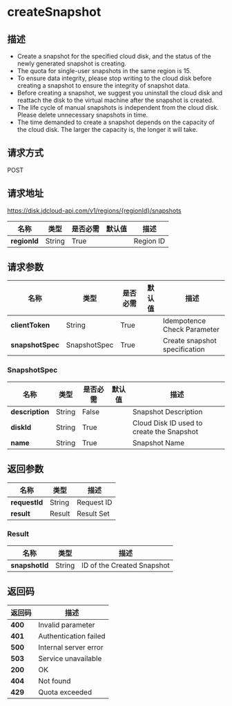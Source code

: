 # createSnapshot


## 描述
-   Create a snapshot for the specified cloud disk, and the status of the newly generated snapshot is creating.
-   The quota for single-user snapshots in the same region is 15.
-   To ensure data integrity, please stop writing to the cloud disk before creating a snapshot to ensure the integrity of snapshot data.
-   Before creating a snapshot, we suggest you uninstall the cloud disk and reattach the disk to the virtual machine after the snapshot is created.
-   The life cycle of manual snapshots is independent from the cloud disk. Please delete unnecessary snapshots in time.
-   The time demanded to create a snapshot depends on the capacity of the cloud disk. The larger the capacity is, the longer it will take.


## 请求方式
POST

## 请求地址
https://disk.jdcloud-api.com/v1/regions/{regionId}/snapshots

|名称|类型|是否必需|默认值|描述|
|---|---|---|---|---|
|**regionId**|String|True| |Region ID|

## 请求参数
|名称|类型|是否必需|默认值|描述|
|---|---|---|---|---|
|**clientToken**|String|True| |Idempotence Check Parameter|
|**snapshotSpec**|SnapshotSpec|True| |Create snapshot specification|

### SnapshotSpec
|名称|类型|是否必需|默认值|描述|
|---|---|---|---|---|
|**description**|String|False| |Snapshot Description|
|**diskId**|String|True| |Cloud Disk ID used to create the Snapshot|
|**name**|String|True| |Snapshot Name|

## 返回参数
|名称|类型|描述|
|---|---|---|
|**requestId**|String|Request ID|
|**result**|Result|Result Set|

### Result
|名称|类型|描述|
|---|---|---|
|**snapshotId**|String|ID of the Created Snapshot|

## 返回码
|返回码|描述|
|---|---|
|**400**|Invalid parameter|
|**401**|Authentication failed|
|**500**|Internal server error|
|**503**|Service unavailable|
|**200**|OK|
|**404**|Not found|
|**429**|Quota exceeded|
